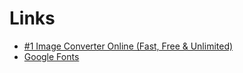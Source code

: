# Links
- [#1 Image Converter Online (Fast, Free &amp; Unlimited)](https://pixelied.com/convert)
- [Google Fonts](https://fonts.google.com/)
